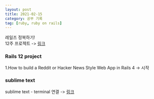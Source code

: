 ```yaml
---
layout: post
title: 2021-02-15
category: 공부 기록
tag: [ruby, ruby on rails]
---
```


레일즈 정복하기!<br>
12주 프로젝트 -> [링크](https://flearning-blog.tistory.com/240)<br>

### Rails 12 project

1.How to build a Reddit or Hacker News Style Web App in Rails 4 -> 시작<br>

### sublime text

sublime text - terminal 연결 -> [링크](https://medium.com/@adie0423/%ED%84%B0%EB%AF%B8%EB%84%90%EC%97%90%EC%84%9C-sublimetext3-%EC%97%B4%EA%B8%B0-1145f3338b9c)
